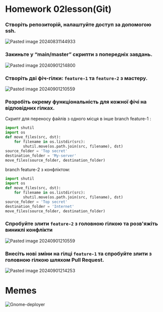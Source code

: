 # Homework 02lesson(Git)

### Створіть репозиторій, налаштуйте доступ за допомогою ssh.
![Pasted image 20240831144933](https://github.com/user-attachments/assets/2ad77a13-03b6-459b-92c5-98fff0803c28)
### Закиньте у “main/master” скрипти з попередніх завдань.
![Pasted image 20240901214800](https://github.com/user-attachments/assets/946c1436-7c15-4ff8-bc1b-f5b7536f5c99)
### Створіть дві фіч-гілки: `feature-1` та `feature-2` з мастеру.
![Pasted image 20240901210559](https://github.com/user-attachments/assets/33ef9750-659e-47d7-a339-0a1a166651b1)
### Розробіть окрему функціональність для кожної фічі на відповідних гілках.
Скрипт для переносу файлiв з одного мiсця в iнше
branch feature-1 :
```python
import shutil
import os
def move_files(src, dst):
    for filename in os.listdir(src):
        shutil.move(os.path.join(src, filename), dst)
source_folder = 'Top secret'
destination_folder = 'My-server'
move_files(source_folder, destination_folder)
```

branch feature-2 з конфлiктом:
```python
import shutil
import os
def move_files(src, dst):
    for filename in os.listdir(src):
        shutil.move(os.path.join(src, filename), dst)
source_folder = 'Top secret'
destination_folder = 'Internet'
move_files(source_folder, destination_folder)
```

### Спробуйте злити `feature-2` з головною гілкою та розв'яжіть виниклі конфлікти
![Pasted image 20240901210559](https://github.com/user-attachments/assets/cb1c2f7a-0787-4450-be39-882e6e42f1e6)

### Внесіть нові зміни на гілці `feature-1` та спробуйте злити з головною гілкою шляхом **Pull Request**.
![Pasted image 20240901214253](https://github.com/user-attachments/assets/b8d451f8-2b72-4162-b169-04441d162409)

# Memes
![Gnome-deployer](https://github.com/user-attachments/assets/d856dcfb-5134-4827-a775-4778861bb657)